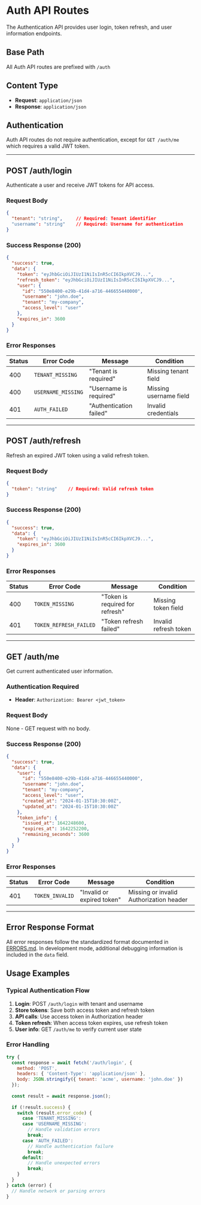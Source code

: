 # Auth API Routes

The Authentication API provides user login, token refresh, and user information endpoints.

## Base Path
All Auth API routes are prefixed with `/auth`

## Content Type
- **Request**: `application/json`
- **Response**: `application/json`

## Authentication
Auth API routes do not require authentication, except for `GET /auth/me` which requires a valid JWT token.

---

## POST /auth/login

Authenticate a user and receive JWT tokens for API access.

### Request Body
```json
{
  "tenant": "string",     // Required: Tenant identifier
  "username": "string"    // Required: Username for authentication
}
```

### Success Response (200)
```json
{
  "success": true,
  "data": {
    "token": "eyJhbGciOiJIUzI1NiIsInR5cCI6IkpXVCJ9...",
    "refresh_token": "eyJhbGciOiJIUzI1NiIsInR5cCI6IkpXVCJ9...",
    "user": {
      "id": "550e8400-e29b-41d4-a716-446655440000",
      "username": "john.doe",
      "tenant": "my-company",
      "access_level": "user"
    },
    "expires_in": 3600
  }
}
```

### Error Responses

| Status | Error Code | Message | Condition |
|--------|------------|---------|-----------|
| 400 | `TENANT_MISSING` | "Tenant is required" | Missing tenant field |
| 400 | `USERNAME_MISSING` | "Username is required" | Missing username field |
| 401 | `AUTH_FAILED` | "Authentication failed" | Invalid credentials |

---

## POST /auth/refresh

Refresh an expired JWT token using a valid refresh token.

### Request Body
```json
{
  "token": "string"    // Required: Valid refresh token
}
```

### Success Response (200)
```json
{
  "success": true,
  "data": {
    "token": "eyJhbGciOiJIUzI1NiIsInR5cCI6IkpXVCJ9...",
    "expires_in": 3600
  }
}
```

### Error Responses

| Status | Error Code | Message | Condition |
|--------|------------|---------|-----------|
| 400 | `TOKEN_MISSING` | "Token is required for refresh" | Missing token field |
| 401 | `TOKEN_REFRESH_FAILED` | "Token refresh failed" | Invalid refresh token |

---

## GET /auth/me

Get current authenticated user information.

### Authentication Required
- **Header**: `Authorization: Bearer <jwt_token>`

### Request Body
None - GET request with no body.

### Success Response (200)
```json
{
  "success": true,
  "data": {
    "user": {
      "id": "550e8400-e29b-41d4-a716-446655440000",
      "username": "john.doe",
      "tenant": "my-company",
      "access_level": "user",
      "created_at": "2024-01-15T10:30:00Z",
      "updated_at": "2024-01-15T10:30:00Z"
    },
    "token_info": {
      "issued_at": 1642248600,
      "expires_at": 1642252200,
      "remaining_seconds": 3600
    }
  }
}
```

### Error Responses

| Status | Error Code | Message | Condition |
|--------|------------|---------|-----------|
| 401 | `TOKEN_INVALID` | "Invalid or expired token" | Missing or invalid Authorization header |

---

## Error Response Format

All error responses follow the standardized format documented in [ERRORS.md](./ERRORS.md). In development mode, additional debugging information is included in the `data` field.

## Usage Examples

### Typical Authentication Flow

1. **Login**: POST `/auth/login` with tenant and username
2. **Store tokens**: Save both access token and refresh token
3. **API calls**: Use access token in Authorization header
4. **Token refresh**: When access token expires, use refresh token
5. **User info**: GET `/auth/me` to verify current user state

### Error Handling

```javascript
try {
  const response = await fetch('/auth/login', {
    method: 'POST',
    headers: { 'Content-Type': 'application/json' },
    body: JSON.stringify({ tenant: 'acme', username: 'john.doe' })
  });
  
  const result = await response.json();
  
  if (!result.success) {
    switch (result.error_code) {
      case 'TENANT_MISSING':
      case 'USERNAME_MISSING':
        // Handle validation errors
        break;
      case 'AUTH_FAILED':
        // Handle authentication failure
        break;
      default:
        // Handle unexpected errors
        break;
    }
  }
} catch (error) {
  // Handle network or parsing errors
}
```